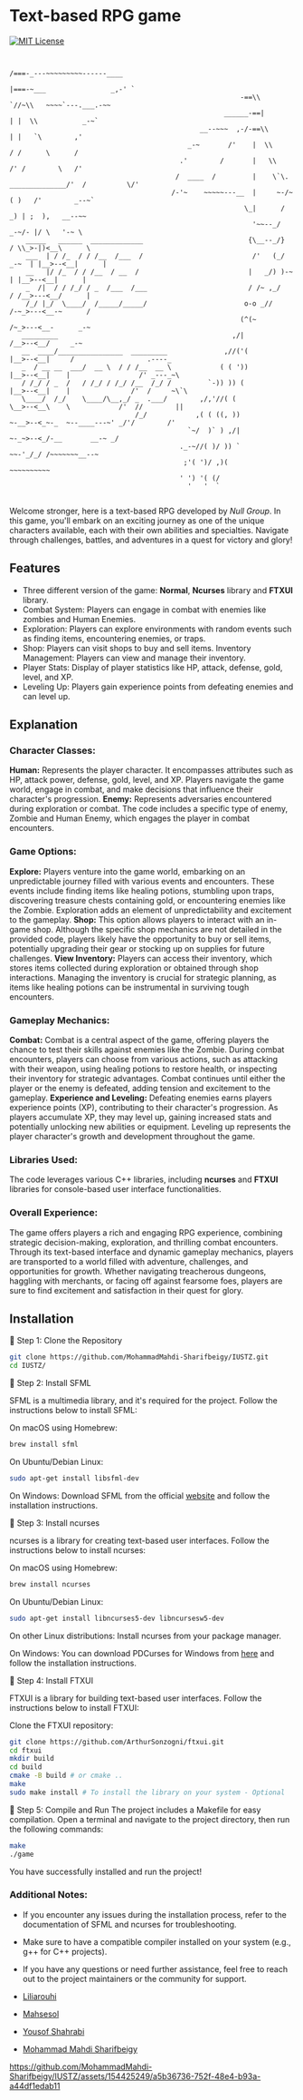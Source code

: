 # Text-based RPG game 
[![MIT License](https://img.shields.io/badge/IUST-Mathematic-blue.svg)](http://www.gnu.org/licenses/agpl-3.0)
```
                                                       
                                                                                       /===-_---~~~~~~~~~------____  
                                                                                      |===-~___                _,-' `
                                                         -==\\                        `//~\\   ~~~~`---.___.-~~      
                                                     ______-==|                        | |  \\           _-~`         
                                               __--~~~  ,-/-==\\                       | |   `\        ,'             
                                            _-~       /'    |  \\                      / /      \      /               
                                          .'        /       |   \\                    /' /        \   /'                
                                         /  ____  /         |    \`\. ______________/'  /          \/'                  
                                        /-'~    ~~~~~---__  |     ~-/~         ( )   /'        _--~`                   
                                                          \_|      /        _) | ;  ),   __--~~                        
                                                            '~~--_/      _-~/- |/ \   '-~ \                            
    _____   ______  _____________                          {\__--_/}    / \\_>-|)<__\      \                           
    ___  | / /_  / / /__  /___  /                           /'   (_/  _-~  | |__>--<__|      |                          
    __   |/ /_  / / /__  / __  /                           |   _/) )-~     | |__>--<__|      |                          
    _  /|  / / /_/ / _  /___  /___                         / /~ ,_/       / /__>---<__/      |                          
    /_/ |_/  \____/  /_____/_____/                        o-o _//        /-~_>---<__-~      /                           
                                                         (^(~          /~_>---<__-      _-~                            
   _________                                           ,/|           /__>--<__/     _-~                               
   __  ____/________________  _________              ,//('(          |__>--<__|     /                  .----_          
   _  / __ __  ___/  __ \  / / /__  __ \            ( ( '))          |__>--<__|    |                 /' _---_~\        
   / /_/ / _  /   / /_/ / /_/ /__  /_/ /         `-)) )) (           |__>--<__|    |               /'  /     ~\`\      
   \____/  /_/    \____/\__,_/ _  .___/        ,/,'//( (             \__>--<__\    \            /'  //        ||      
                               /_/            ,( ( ((, ))              ~-__>--<_~-_  ~--____---~' _/'/        /'       
                                            `~/  )` ) ,/|                 ~-_~>--<_/-__       __-~ _/                  
                                          ._-~//( )/ )) `                    ~~-'_/_/ /~~~~~~~__--~                    
                                           ;'( ')/ ,)(                              ~~~~~~~~~~                         
                                          ' ') '( (/                                                                   
                                            '   '  `
                                           
  ```
 
Welcome stronger, here is a text-based RPG developed by *Null Group*. In this game, you'll embark on an exciting journey as one of the unique characters available, each with their own abilities and specialties. Navigate through challenges, battles, and adventures in a quest for victory and glory!

## Features

- Three different version of the game: **Normal**, **Ncurses** library and **FTXUI** library.
- Combat System: Players can engage in combat with enemies like zombies and Human Enemies.
- Exploration: Players can explore environments with random events such as finding items, encountering enemies, or traps.
- Shop: Players can visit shops to buy and sell items. Inventory Management: Players can view and manage their inventory.
- Player Stats: Display of player statistics like HP, attack, defense, gold, level, and XP.
- Leveling Up: Players gain experience points from defeating enemies and can level up.

## Explanation 

### Character Classes:
 
**Human:** Represents the player character. It encompasses attributes such as HP, attack power, defense, gold, level, and XP. Players navigate the game world, engage in combat, and make decisions that influence their character's progression.
**Enemy:** Represents adversaries encountered during exploration or combat. The code includes a specific type of enemy, Zombie and Human Enemy, which engages the player in combat encounters.
 
### Game Options:
 
**Explore:** Players venture into the game world, embarking on an unpredictable journey filled with various events and encounters. These events include finding items like healing potions, stumbling upon traps, discovering treasure chests containing gold, or encountering enemies like the Zombie. Exploration adds an element of unpredictability and excitement to the gameplay.
**Shop:** This option allows players to interact with an in-game shop. Although the specific shop mechanics are not detailed in the provided code, players likely have the opportunity to buy or sell items, potentially upgrading their gear or stocking up on supplies for future challenges.
**View Inventory:** Players can access their inventory, which stores items collected during exploration or obtained through shop interactions. Managing the inventory is crucial for strategic planning, as items like healing potions can be instrumental in surviving tough encounters.

### Gameplay Mechanics:

**Combat:** Combat is a central aspect of the game, offering players the chance to test their skills against enemies like the Zombie. During combat encounters, players can choose from various actions, such as attacking with their weapon, using healing potions to restore health, or inspecting their inventory for strategic advantages. Combat continues until either the player or the enemy is defeated, adding tension and excitement to the gameplay.
**Experience and Leveling:** Defeating enemies earns players experience points (XP), contributing to their character's progression. As players accumulate XP, they may level up, gaining increased stats and potentially unlocking new abilities or equipment. Leveling up represents the player character's growth and development throughout the game.

### Libraries Used:
  
The code leverages various C++ libraries, including **ncurses** and **FTXUI** libraries for console-based user interface functionalities.

### Overall Experience:
  
The game offers players a rich and engaging RPG experience, combining strategic decision-making, exploration, and thrilling combat encounters. Through its text-based interface and dynamic gameplay mechanics, players are transported to a world filled with adventure, challenges, and opportunities for growth. Whether navigating treacherous dungeons, haggling with merchants, or facing off against fearsome foes, players are sure to find excitement and satisfaction in their quest for glory. 


## Installation

🔘 Step 1: Clone the Repository

```bash
git clone https://github.com/MohammadMahdi-Sharifbeigy/IUSTZ.git
cd IUSTZ/
```
  
🔘 Step 2: Install SFML 

SFML is a multimedia library, and it's required for the project. Follow the instructions below to install SFML: 

On macOS using Homebrew:
```bash
brew install sfml
```

On Ubuntu/Debian Linux:

```bash 
sudo apt-get install libsfml-dev
```

On Windows:
Download SFML from the official [website](https://www.sfml-dev.org/download.php) and follow the installation instructions.

🔘 Step 3: Install ncurses

ncurses is a library for creating text-based user interfaces. Follow the instructions below to install ncurses:

On macOS using Homebrew:
```bash
brew install ncurses
```

On Ubuntu/Debian Linux:
```bash
sudo apt-get install libncurses5-dev libncursesw5-dev
```
On other Linux distributions:
Install ncurses from your package manager.

On Windows:
You can download PDCurses for Windows from [here](https://pdcurses.org/) and follow the installation instructions.

🔘 Step 4: Install FTXUI

FTXUI is a library for building text-based user interfaces. Follow the instructions below to install FTXUI:

Clone the FTXUI repository:
``` bash
git clone https://github.com/ArthurSonzogni/ftxui.git
cd ftxui
mkdir build
cd build
cmake -B build # or cmake ..
make
sudo make install # To install the library on your system - Optional
``` 

🔘 Step 5: Compile and Run
The project includes a Makefile for easy compilation. Open a terminal and navigate to the project directory, then run the following commands:

```bash
make
./game
```
You have successfully installed and run the project! 

### Additional Notes:

- If you encounter any issues during the installation process, refer to the documentation of SFML and ncurses for troubleshooting.
- Make sure to have a compatible compiler installed on your system (e.g., g++ for C++ projects).
- If you have any questions or need further assistance, feel free to reach out to the project maintainers or the community for support.



- [Liliarouhi](https://github.com/liliarouhi)
- [Mahsesol](https://github.com/Mahsesol)
- [Yousof Shahrabi](https://github.com/yousofs)
- [Mohammad Mahdi Sharifbeigy](https://github.com/MohammadMahdi-Sharifbeigy)



https://github.com/MohammadMahdi-Sharifbeigy/IUSTZ/assets/154425249/a5b36736-752f-48e4-b93a-a44df1edab11




